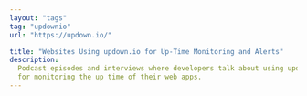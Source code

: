 ```yaml
---
layout: "tags"
tag: "updownio"
url: "https://updown.io/"

title: "Websites Using updown.io for Up-Time Monitoring and Alerts"
description:
  Podcast episodes and interviews where developers talk about using updown.io
  for monitoring the up time of their web apps.
---
```

